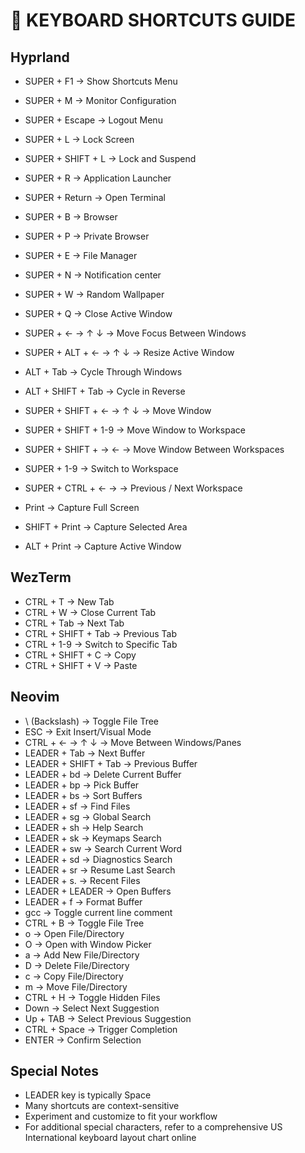 # 🔑 KEYBOARD SHORTCUTS GUIDE

## Hyprland

- SUPER + F1 → Show Shortcuts Menu
- SUPER + M → Monitor Configuration
- SUPER + Escape → Logout Menu
- SUPER + L → Lock Screen
- SUPER + SHIFT + L → Lock and Suspend

- SUPER + R → Application Launcher
- SUPER + Return → Open Terminal
- SUPER + B → Browser
- SUPER + P → Private Browser
- SUPER + E → File Manager
- SUPER + N → Notification center
- SUPER + W → Random Wallpaper
- SUPER + Q → Close Active Window

- SUPER + ← → ↑ ↓ → Move Focus Between Windows
- SUPER + ALT + ← → ↑ ↓ → Resize Active Window
- ALT + Tab → Cycle Through Windows
- ALT + SHIFT + Tab → Cycle in Reverse
- SUPER + SHIFT + ← → ↑ ↓ → Move Window
- SUPER + SHIFT + 1-9 → Move Window to Workspace
- SUPER + SHIFT + → ← → Move Window Between Workspaces
- SUPER + 1-9 → Switch to Workspace
- SUPER + CTRL + ← → → Previous / Next Workspace

- Print → Capture Full Screen
- SHIFT + Print → Capture Selected Area
- ALT + Print → Capture Active Window

## WezTerm

- CTRL + T → New Tab
- CTRL + W → Close Current Tab
- CTRL + Tab → Next Tab
- CTRL + SHIFT + Tab → Previous Tab
- CTRL + 1-9 → Switch to Specific Tab
- CTRL + SHIFT + C → Copy
- CTRL + SHIFT + V → Paste

## Neovim

- \ (Backslash) → Toggle File Tree
- ESC → Exit Insert/Visual Mode
- CTRL + ← → ↑ ↓ → Move Between Windows/Panes
- LEADER + Tab → Next Buffer
- LEADER + SHIFT + Tab → Previous Buffer
- LEADER + bd → Delete Current Buffer
- LEADER + bp → Pick Buffer
- LEADER + bs → Sort Buffers
- LEADER + sf → Find Files
- LEADER + sg → Global Search
- LEADER + sh → Help Search
- LEADER + sk → Keymaps Search
- LEADER + sw → Search Current Word
- LEADER + sd → Diagnostics Search
- LEADER + sr → Resume Last Search
- LEADER + s. → Recent Files
- LEADER + LEADER → Open Buffers
- LEADER + f → Format Buffer
- gcc → Toggle current line comment
- CTRL + B → Toggle File Tree
- o → Open File/Directory
- O → Open with Window Picker
- a → Add New File/Directory
- D → Delete File/Directory
- c → Copy File/Directory
- m → Move File/Directory
- CTRL + H → Toggle Hidden Files
- Down → Select Next Suggestion
- Up + TAB → Select Previous Suggestion
- CTRL + Space → Trigger Completion
- ENTER → Confirm Selection

## Special Notes

- LEADER key is typically Space
- Many shortcuts are context-sensitive
- Experiment and customize to fit your workflow
- For additional special characters, refer to a comprehensive US International keyboard layout chart online
